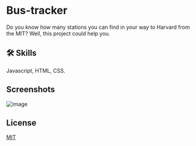 # Bus-tracker
Do you know how many stations you can find in your way to Harvard from the MIT? Well, this project could help you.
## 🛠 Skills
Javascript, HTML, CSS.
## Screenshots
![image](https://user-images.githubusercontent.com/101306063/171071571-f99103a4-c596-4754-ab88-9b01decc2b9d.png)

## License
[MIT](https://choosealicense.com/licenses/mit/)
